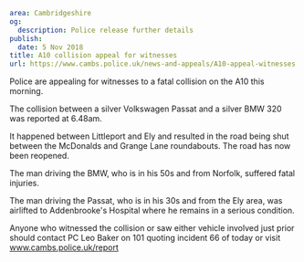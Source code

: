 ```yaml
area: Cambridgeshire
og:
  description: Police release further details
publish:
  date: 5 Nov 2018
title: A10 collision appeal for witnesses
url: https://www.cambs.police.uk/news-and-appeals/A10-appeal-witnesses
```

Police are appealing for witnesses to a fatal collision on the A10 this morning.

The collision between a silver Volkswagen Passat and a silver BMW 320 was reported at 6.48am.

It happened between Littleport and Ely and resulted in the road being shut between the McDonalds and Grange Lane roundabouts. The road has now been reopened.

The man driving the BMW, who is in his 50s and from Norfolk, suffered fatal injuries.

The man driving the Passat, who is in his 30s and from the Ely area, was airlifted to Addenbrooke's Hospital where he remains in a serious condition.

Anyone who witnessed the collision or saw either vehicle involved just prior should contact PC Leo Baker on 101 quoting incident 66 of today or visit www.cambs.police.uk/report

